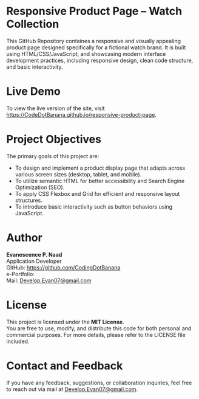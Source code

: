 # Responsive Product Page – Watch Collection
This GitHub Repository containes a responsive and visually appealing product page designed specifically for a fictional watch brand. It is built using HTML/CSS/JavaScript, and showcasing modern interface development practices, including responsive design, clean code structure, and basic interactivity.

# Live Demo
To view the live version of the site, visit https://CodeDotBanana.github.io/responsive-product-page.

# Project Objectives
The primary goals of this project are:
- To design and implement a product display page that adapts across various screen sizes (desktop, tablet, and mobile).
- To utilize semantic HTML for better accessibility and Search Engine Optimization (SEO).
- To apply CSS Flexbox and Grid for efficient and responsive layout structures.
- To introduce basic interactivity such as button behaviors using JavaScript.

# Author
<b>Evanescence P. Naad</b>
<br>Application Developer
<br>GitHub: https://github.com/CodingDotBanana
<br>e-Portfolio:
<br>Mail: Develop.Evan07@gmail.com

# License
This project is licensed under the <b>MIT License</b>.
<br>You are free to use, modify, and distribute this code for both personal and commercial purposes. For more details, please refer to the LICENSE file included.

# Contact and Feedback
If you have any feedback, suggestions, or collaboration inquiries, feel free to reach out via mail at Develop.Evan07@gmail.com.
